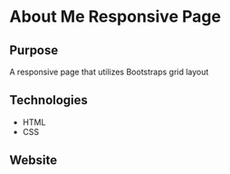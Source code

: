 # About Me Responsive Page

## Purpose
A responsive page that utilizes Bootstraps grid layout

## Technologies 
* HTML
* CSS

## Website



